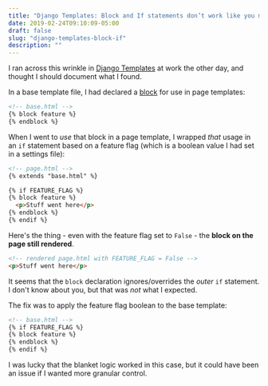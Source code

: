 ```yaml
---
title: "Django Templates: Block and If statements don’t work like you might expect"
date: 2019-02-24T09:10:09-05:00
draft: false
slug: "django-templates-block-if"
description: ""
---
```


I ran across this wrinkle in [Django Templates](https://docs.djangoproject.com/en/2.2/topics/templates/) at work the other day, and thought I should document what I found.

In a base template file, I had declared a [block](https://docs.djangoproject.com/en/2.1/ref/templates/builtins/#block) for use in page templates:

<!-- prettier-ignore -->
```html
<!-- base.html -->
{% block feature %}
{% endblock %}
```

When I went to _use_ that block in a page template, I wrapped _that_ usage in an `if` statement based on a feature flag (which is a boolean value I had set in a settings file):

<!-- prettier-ignore -->
```html
<!-- page.html -->
{% extends "base.html" %}

{% if FEATURE_FLAG %}
{% block feature %}
  <p>Stuff went here</p>
{% endblock %}
{% endif %}
```

Here's the thing - even with the feature flag set to `False` - the **block on the page still rendered**.

<!-- prettier-ignore -->
```html
<!-- rendered page.html with FEATURE_FLAG = False -->
<p>Stuff went here</p>
```

It seems that the `block` declaration ignores/overrides the _outer_ `if` statement. I don't know about you, but that was _not_ what I expected.

The fix was to apply the feature flag boolean to the base template:

<!-- prettier-ignore -->
```html
<!-- base.html -->
{% if FEATURE_FLAG %}
{% block feature %}
{% endblock %}
{% endif %}
```

I was lucky that the blanket logic worked in this case, but it could have been an issue if I wanted more granular control.
